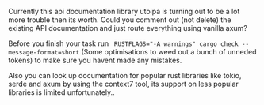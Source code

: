 Currently this api documentation library utoipa is turning out to be a lot more trouble then its worth. Could you comment out (not delete) the existing API documentation and just route everything using vanilla axum?

Before you finish your task run ` RUSTFLAGS="-A warnings" cargo check --message-format=short` (Some optimisations to weed out a bunch of unneded tokens) to make sure you havent made any mistakes.

Also you can look up documentation for popular rust libraries like tokio, serde and axum by using the context7 tool, its support on less popular libraries is limited unfortunately..
